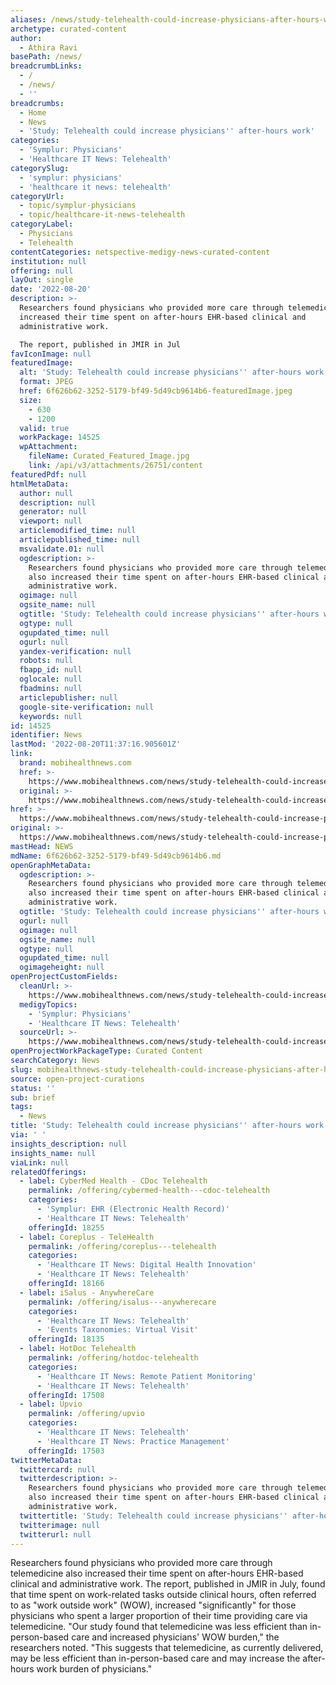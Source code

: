 ```yaml
---
aliases: /news/study-telehealth-could-increase-physicians-after-hours-work
archetype: curated-content
author:
  - Athira Ravi
basePath: /news/
breadcrumbLinks:
  - /
  - /news/
  - ''
breadcrumbs:
  - Home
  - News
  - 'Study: Telehealth could increase physicians'' after-hours work'
categories:
  - 'Symplur: Physicians'
  - 'Healthcare IT News: Telehealth'
categorySlug:
  - 'symplur: physicians'
  - 'healthcare it news: telehealth'
categoryUrl:
  - topic/symplur-physicians
  - topic/healthcare-it-news-telehealth
categoryLabel:
  - Physicians
  - Telehealth
contentCategories: netspective-medigy-news-curated-content
institution: null
offering: null
layOut: single
date: '2022-08-20'
description: >-
  Researchers found physicians who provided more care through telemedicine also
  increased their time spent on after-hours EHR-based clinical and
  administrative work.

  The report, published in JMIR in Jul
favIconImage: null
featuredImage:
  alt: 'Study: Telehealth could increase physicians'' after-hours work'
  format: JPEG
  href: 6f626b62-3252-5179-bf49-5d49cb9614b6-featuredImage.jpeg
  size:
    - 630
    - 1200
  valid: true
  workPackage: 14525
  wpAttachment:
    fileName: Curated_Featured_Image.jpg
    link: /api/v3/attachments/26751/content
featuredPdf: null
htmlMetaData:
  author: null
  description: null
  generator: null
  viewport: null
  articlemodified_time: null
  articlepublished_time: null
  msvalidate.01: null
  ogdescription: >-
    Researchers found physicians who provided more care through telemedicine
    also increased their time spent on after-hours EHR-based clinical and
    administrative work.
  ogimage: null
  ogsite_name: null
  ogtitle: 'Study: Telehealth could increase physicians'' after-hours work'
  ogtype: null
  ogupdated_time: null
  ogurl: null
  yandex-verification: null
  robots: null
  fbapp_id: null
  oglocale: null
  fbadmins: null
  articlepublisher: null
  google-site-verification: null
  keywords: null
id: 14525
identifier: News
lastMod: '2022-08-20T11:37:16.905601Z'
link:
  brand: mobihealthnews.com
  href: >-
    https://www.mobihealthnews.com/news/study-telehealth-could-increase-physicians-after-hours-work
  original: >-
    https://www.mobihealthnews.com/news/study-telehealth-could-increase-physicians-after-hours-work
href: >-
  https://www.mobihealthnews.com/news/study-telehealth-could-increase-physicians-after-hours-work
original: >-
  https://www.mobihealthnews.com/news/study-telehealth-could-increase-physicians-after-hours-work
mastHead: NEWS
mdName: 6f626b62-3252-5179-bf49-5d49cb9614b6.md
openGraphMetaData:
  ogdescription: >-
    Researchers found physicians who provided more care through telemedicine
    also increased their time spent on after-hours EHR-based clinical and
    administrative work.
  ogtitle: 'Study: Telehealth could increase physicians'' after-hours work'
  ogurl: null
  ogimage: null
  ogsite_name: null
  ogtype: null
  ogupdated_time: null
  ogimageheight: null
openProjectCustomFields:
  cleanUrl: >-
    https://www.mobihealthnews.com/news/study-telehealth-could-increase-physicians-after-hours-work
  medigyTopics:
    - 'Symplur: Physicians'
    - 'Healthcare IT News: Telehealth'
  sourceUrl: >-
    https://www.mobihealthnews.com/news/study-telehealth-could-increase-physicians-after-hours-work
openProjectWorkPackageType: Curated Content
searchCategory: News
slug: mobihealthnews-study-telehealth-could-increase-physicians-after-hours-work
source: open-project-curations
status: ''
sub: brief
tags:
  - News
title: 'Study: Telehealth could increase physicians'' after-hours work'
via: ' '
insights_description: null
insights_name: null
viaLink: null
relatedOfferings:
  - label: CyberMed Health - CDoc Telehealth
    permalink: /offering/cybermed-health---cdoc-telehealth
    categories:
      - 'Symplur: EHR (Electronic Health Record)'
      - 'Healthcare IT News: Telehealth'
    offeringId: 18255
  - label: Coreplus - TeleHealth
    permalink: /offering/coreplus---telehealth
    categories:
      - 'Healthcare IT News: Digital Health Innovation'
      - 'Healthcare IT News: Telehealth'
    offeringId: 18166
  - label: iSalus - AnywhereCare
    permalink: /offering/isalus---anywherecare
    categories:
      - 'Healthcare IT News: Telehealth'
      - 'Events Taxonomies: Virtual Visit'
    offeringId: 18135
  - label: HotDoc Telehealth
    permalink: /offering/hotdoc-telehealth
    categories:
      - 'Healthcare IT News: Remote Patient Monitoring'
      - 'Healthcare IT News: Telehealth'
    offeringId: 17508
  - label: Upvio
    permalink: /offering/upvio
    categories:
      - 'Healthcare IT News: Telehealth'
      - 'Healthcare IT News: Practice Management'
    offeringId: 17503
twitterMetaData:
  twittercard: null
  twitterdescription: >-
    Researchers found physicians who provided more care through telemedicine
    also increased their time spent on after-hours EHR-based clinical and
    administrative work.
  twittertitle: 'Study: Telehealth could increase physicians'' after-hours work'
  twitterimage: null
  twitterurl: null
---
```

<p>Researchers found physicians who provided more care through telemedicine also increased their time spent on after-hours EHR-based clinical and administrative work.
The report, published in JMIR in July, found that time spent on work-related tasks outside clinical hours, often referred to as "work outside work" (WOW), increased "significantly" for those physicians who spent a larger proportion of their time providing care via telemedicine.
"Our study found that telemedicine was less efficient than in-person-based care and increased physicians' WOW burden," the researchers noted. "This suggests that telemedicine, as currently delivered, may be less efficient than in-person-based care and may increase the after-hours work burden of physicians."</p>